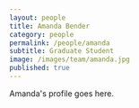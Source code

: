 ```yaml
---
layout: people
title: Amanda Bender
category: people
permalink: /people/amanda
subtitle: Graduate Student
image: /images/team/amanda.jpg
published: true
---
```


Amanda's profile goes here.